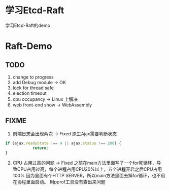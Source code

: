 # 学习Etcd-Raft

学习Etcd-Raft的demo

# Raft-Demo
## TODO
1. change to progress
2. add Debug module -> OK
3. lock for thread safe
4. election timeout
5. cpu occupancy -> Linux 上解决
6. web front-end show -> WebAssembly

## FIXME
1. 前端日志会出现两次 -> Fixed 
原生Ajax需要判断状态
``` JavaScript
if (ajax.readyState !== 4 || ajax.status !== 200) {
            return;
}
```

2. CPU 占用过高的问题 -> Fixed
之前在main方法里面写了一个for死循环，导致CPU占用过高，每个进程占用CPU20%以上，五个进程开启之后CPU占用100%
因为里面有个HTTP SERVER，所以main方法里面去掉for循环，也不用在协程里面启动。
用pprof工具没有查出来问题